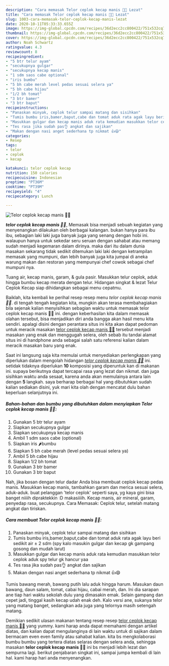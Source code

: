 ```yaml
---
description: "Cara memasak Telor ceplok kecap manis 🍳🍾 Lezat"
title: "Cara memasak Telor ceplok kecap manis 🍳🍾 Lezat"
slug: 1003-cara-memasak-telor-ceplok-kecap-manis-lezat
date: 2020-10-11T05:33:33.655Z
image: https://img-global.cpcdn.com/recipes/36d2ecc2cc800422/751x532cq70/telor-ceplok-kecap-manis-🍳🍾-foto-resep-utama.jpg
thumbnail: https://img-global.cpcdn.com/recipes/36d2ecc2cc800422/751x532cq70/telor-ceplok-kecap-manis-🍳🍾-foto-resep-utama.jpg
cover: https://img-global.cpcdn.com/recipes/36d2ecc2cc800422/751x532cq70/telor-ceplok-kecap-manis-🍳🍾-foto-resep-utama.jpg
author: Noah Schwartz
ratingvalue: 4.3
reviewcount: 8
recipeingredient:
- "5 btr telur ayam"
- "secukupnya gulgar"
- "secukupnya kecap manis"
- "1 sdm saos cabe optional"
- "iris bumbu"
- "5 bh cabe merah level pedas sesuai selera ya"
- "5 bh cabe hijau"
- "1/2 bh tomat"
- "3 btr bamer"
- "3 btr baput"
recipeinstructions:
- "Panaskan minyak, ceplok telur sampai matang dan sisihkan"
- "Tumis bumbu iris,bamer,baput,cabe dan tomat aduk rata agak layu beri sedikit air ± 2 sdm (spy kalo masukin gulgar dan kecap gk gampang gosong dan mudah larut)"
- "Masukkan gulgar dan kecap manis aduk rata kemudian masukkan telor ceplok aduk spy telur gk hancur yaa"
- "Tes rasa jika sudah pas👌 angkat dan sajikan"
- "Makan dengan nasi anget sederhana tp nikmat 👍😄"
categories:
- Resep
tags:
- telor
- ceplok
- kecap

katakunci: telor ceplok kecap 
nutrition: 150 calories
recipecuisine: Indonesian
preptime: "PT36M"
cooktime: "PT39M"
recipeyield: "4"
recipecategory: Lunch

---
```



![Telor ceplok kecap manis 🍳🍾](https://img-global.cpcdn.com/recipes/36d2ecc2cc800422/751x532cq70/telor-ceplok-kecap-manis-🍳🍾-foto-resep-utama.jpg)

<b><i>telor ceplok kecap manis 🍳🍾</i></b>, Memasak bisa menjadi sebuah kegiatan yang menyenangkan dilakukan oleh berbagai kalangan. bukan hanya para ibu ibu, sebagian laki laki juga banyak juga yang senang dengan hobi ini. walaupun hanya untuk sekedar seru seruan dengan sahabat atau memang sudah menjadi kegemaran dalam dirinya. maka dari itu dalam dunia masakan sekarang tidak sedikit ditemukan laki laki dengan ketrampilan memasak yang mumpuni, dan lebih banyak juga kita jumpai di aneka warung makan dan restoran yang mempunyai chef cowok sebagai chef mumpuni nya.

Tuang air, kecap manis, garam, &amp; gula pasir. Masukkan telur ceplok, aduk hingga bumbu kecap merata dengan telur. Hidangan singkat &amp; lezat Telur Ceplok Kecap siap dihidangkan sebagai menu cepatmu.

Baiklah, kita kembali ke perihal resep resep menu <i>telor ceplok kecap manis 🍳🍾</i>. di tengah tengah kegiatan kita, mungkin akan terasa membahagiakan bila sejenak kalian menyisihkan sebagian waktu untuk memasak telor ceplok kecap manis 🍳🍾 ini. dengan keberhasilan kita dalam memasak olahan tersebut, bisa menjadikan diri anda bangga akan hasil menu kita sendiri. apalagi disini dengan perantara situs ini kita akan dapat pedoman untuk meracik masakan <u>telor ceplok kecap manis 🍳🍾</u> tersebut menjadi masakan yang enak dan menggugah selera, oleh sebab itu tandai alamat situs ini di handphone anda sebagai salah satu referensi kalian dalam meracik masakan baru yang enak.


Saat ini langsung saja kita memulai untuk menyediakan perlengkapan yang diperlukan dalam mengolah hidangan <u><i>telor ceplok kecap manis 🍳🍾</i></u> ini. setidak tidaknya diperlukan <b>10</b> komposisi yang diperuntuk kan di makanan ini. supaya berikutnya dapat tercapai rasa yang lezat dan nikmat. dan juga sisihkan waktu anda sesaat, karena anda akan memulainya antara lain dengan <b>5</b> langkah. saya berharap berbagai hal yang dibutuhkan sudah kalian sediakan disini, yuk mari kita olah dengan mencatat dulu bahan keperluan selanjutnya ini.

<!--inarticleads1-->

##### Bahan-bahan dan bumbu yang dibutuhkan dalam menyiapkan Telor ceplok kecap manis 🍳🍾:

1. Gunakan 5 btr telur ayam
1. Siapkan secukupnya gulgar
1. Siapkan secukupnya kecap manis
1. Ambil 1 sdm saos cabe (optional)
1. Siapkan iris 🌶️bumbu
1. Siapkan 5 bh cabe merah (level pedas sesuai selera ya)
1. Ambil 5 bh cabe hijau
1. Siapkan 1/2 bh tomat
1. Gunakan 3 btr bamer
1. Gunakan 3 btr baput


Nah, jika bosan dengan telur dadar Anda bisa membuat ceplok kecap pedas manis. Masukkan kecap manis, tambahkan garam dan merica sesuai selera, aduk-aduk. buat pelanggan &#39;telor ceplok&#39; seperti saya, yg kaya gini bisa banget niiiih dipraktekkin :D makasiiiih. Kecap manis, air mineral, garam, penyedap rasa, secukupnya. Cara Memasak: Ceplok telur, setelah matang angkat dan tiriskan. 

<!--inarticleads2-->

##### Cara membuat Telor ceplok kecap manis 🍳🍾:

1. Panaskan minyak, ceplok telur sampai matang dan sisihkan
1. Tumis bumbu iris,bamer,baput,cabe dan tomat aduk rata agak layu beri sedikit air ± 2 sdm (spy kalo masukin gulgar dan kecap gk gampang gosong dan mudah larut)
1. Masukkan gulgar dan kecap manis aduk rata kemudian masukkan telor ceplok aduk spy telur gk hancur yaa
1. Tes rasa jika sudah pas👌 angkat dan sajikan
1. Makan dengan nasi anget sederhana tp nikmat 👍😄


Tumis bawang merah, bawang putih lalu aduk hingga harum. Masukan daun bawang, daun salam, tomat, cabai hijau, cabai merah, dan. Ini dia sarapan ane tiap hari waktu sekolah dulu yang dimasakin emak. Selain gampang dan cepet jadi, tinggal kasih kecap udah enak deh. Kalo versi ane, sukanya telor yang matang banget, sedangkan ada juga yang telornya masih setengah matang. 

Demikian sedikit ulasan makanan tentang resep resep <u>telor ceplok kecap manis 🍳🍾</u> yang yummy. kami harap anda dapat memahami dengan artikel diatas, dan kalian dapat mengulanginya di lain waktu untuk di sajikan dalam bermacam even even family atau sahabat kalian. kita bs mengkolaborasi bumbu bumbu yang tertera diatas selaras dengan selera anda, sehingga masakan <b>telor ceplok kecap manis 🍳🍾</b> ini bs menjadi lebih lezat dan sempurna lagi. berikut penjabaran singkat ini, sampai jumpa kembali di lain hal. kami harap hari anda menyenangkan.
